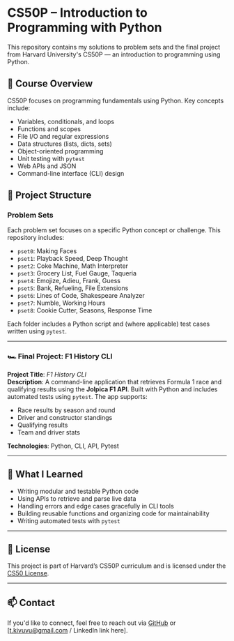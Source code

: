 # CS50P – Introduction to Programming with Python

This repository contains my solutions to problem sets and the final project from Harvard University's CS50P — an introduction to programming using Python.

## 🐍 Course Overview

CS50P focuses on programming fundamentals using Python. Key concepts include:

- Variables, conditionals, and loops
- Functions and scopes
- File I/O and regular expressions
- Data structures (lists, dicts, sets)
- Object-oriented programming
- Unit testing with `pytest`
- Web APIs and JSON
- Command-line interface (CLI) design

## 📁 Project Structure

### Problem Sets

Each problem set focuses on a specific Python concept or challenge. This repository includes:

- `pset0`: Making Faces
- `pset1`: Playback Speed, Deep Thought
- `pset2`: Coke Machine, Math Interpreter
- `pset3`: Grocery List, Fuel Gauge, Taqueria
- `pset4`: Emojize, Adieu, Frank, Guess
- `pset5`: Bank, Refueling, File Extensions
- `pset6`: Lines of Code, Shakespeare Analyzer
- `pset7`: Numble, Working Hours
- `pset8`: Cookie Cutter, Seasons, Response Time

Each folder includes a Python script and (where applicable) test cases written using `pytest`.

---

### 🏎️ Final Project: F1 History CLI

**Project Title**: *F1 History CLI*  
**Description**: A command-line application that retrieves Formula 1 race and qualifying results using the **Jolpica F1 API**. Built with Python and includes automated tests using `pytest`. The app supports:

- Race results by season and round
- Driver and constructor standings
- Qualifying results
- Team and driver stats

**Technologies**: Python, CLI, API, Pytest

---

## 🧠 What I Learned

- Writing modular and testable Python code
- Using APIs to retrieve and parse live data
- Handling errors and edge cases gracefully in CLI tools
- Building reusable functions and organizing code for maintainability
- Writing automated tests with `pytest`

---

## 🔗 License

This project is part of Harvard’s CS50P curriculum and is licensed under the [CS50 License](https://cs50.harvard.edu/python/license/).

---

## 📫 Contact

If you'd like to connect, feel free to reach out via [GitHub](https://github.com/tkivuvu) or [t.kivuvu@gmail.com / LinkedIn link here].
